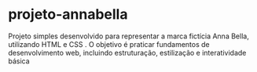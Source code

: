 # projeto-annabella
Projeto simples desenvolvido para representar a marca fictícia Anna Bella, utilizando HTML e CSS . O objetivo é praticar fundamentos de desenvolvimento web, incluindo estruturação, estilização e interatividade básica
